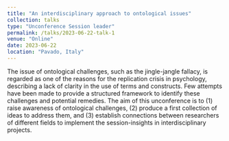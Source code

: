 ```yaml
---
title: "An interdisciplinary approach to ontological issues"
collection: talks
type: "Unconference Session leader"
permalink: /talks/2023-06-22-talk-1
venue: "Online"
date: 2023-06-22
location: "Pavado, Italy"
---
```


The issue of ontological challenges, such as the jingle-jangle fallacy, is regarded as one of the reasons for the replication crisis in psychology, describing a lack of clarity in the use of terms and constructs. Few attempts have been made to provide a structured framework to identify these challenges and potential remedies. The aim of this unconference is to (1) raise awareness of ontological challenges, (2) produce a first collection of ideas to address them, and (3) establish connections between researchers of different fields to implement the session-insights in interdisciplinary projects.
